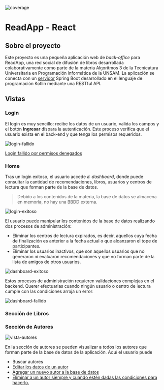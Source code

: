 ![coverage](./badges/coverage/coverage.svg)

# ReadApp - React

## Sobre el proyecto
Este proyecto es una pequeña aplicación web de _back-office_ para ReadApp, una red social de difusión de libros desarrollada colaborativamente como parte de la materia Algoritmos 3 de la Tecnicatura Universitaria en Programación Informática de la UNSAM. La aplicación se conecta con un [servidor](https://github.com/franncoronel/readapp-backend) Spring Boot desarrollado en el lenguaje de programación Kotlin mediante una RESTful API.
## Vistas
### Login
El login es muy sencillo: recibe los datos de un usuario, valida los campos y el botón **Ingresar** dispara la autenticación. Este proceso verifica que el usuario exista en el back-end y que tenga los permisos requeridos.

![login-fallido](videos/login-fallido.gif)

[Login fallido por permisos denegados](videos/login-fallido-permisos.gif)
### Home
Tras un login exitoso, el usuario accede al _dashboard_, donde puede consultar la cantidad de recomendaciones, libros, usuarios y centros de lectura que forman parte de la base de datos.
> Debido a los contenidos de la materia, la base de datos se almacena en memoria, no hay una BBDD externa.

![login-exitoso](videos/login-exitoso.gif)

El usuario puede manipular los contenidos de la base de datos realizando dos procesos de administración:
- Eliminar los centros de lectura expirados, es decir, aquellos cuya fecha de finalización es anterior a la fecha actual o que alcanzaron el tope de participantes.
- Eliminar los usuarios inactivos, que son aquellos usuarios que no generaron ni evaluaron recomendaciones y que no forman parte de la lista de amigos de otros usuarios.

![dashboard-exitoso](videos/dashboard-exitoso.gif)

Estos procesos de administración requieren validaciones complejas en el backend. Querer efectuarlas cuando ningún usuario o centro de lectura cumple con las condiciones arroja un error:

![dashboard-fallido](videos/dashboard-fallido.gif)
### Sección de Libros
### Sección de Autores
![vista-autores](videos/vista-autores.png)

En la sección de autores se pueden visualizar a todos los autores que forman parte de la base de datos de la aplicación. Aquí el usuario puede
- Buscar autores
- [Editar los datos de un autor](videos/editar-autor-exito.gif)
- [Agregar un nuevo autor a la base de datos](videos/crear-autor-exitoso.gif)
- [Eliminar a un autor siempre y cuando estén dadas las condiciones para hacerlo.](videos/borrar-autores-exito-y-falla.gif)
